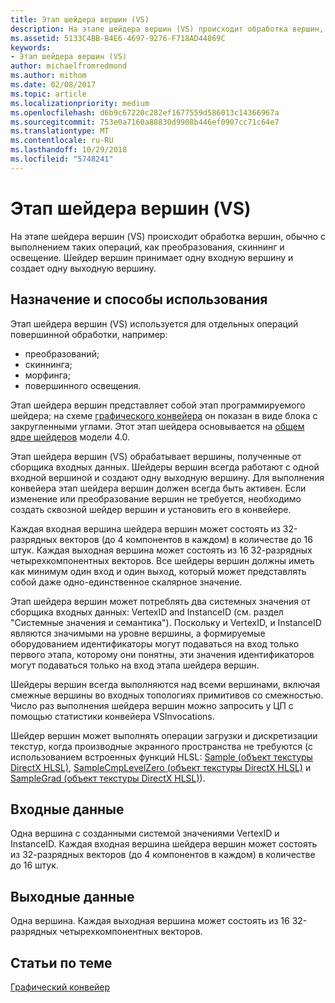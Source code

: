 ```yaml
---
title: Этап шейдера вершин (VS)
description: На этапе шейдера вершин (VS) происходит обработка вершин, обычно с выполнением таких операций, как преобразования, скиннинг и освещение. Шейдер вершин принимает одну входную вершину и создает одну выходную вершину.
ms.assetid: 5133C4BB-B4E6-4697-9276-F718AD44869C
keywords:
- Этап шейдера вершин (VS)
author: michaelfromredmond
ms.author: mithom
ms.date: 02/08/2017
ms.topic: article
ms.localizationpriority: medium
ms.openlocfilehash: d6b9c67220c282ef1677559d586013c14366967a
ms.sourcegitcommit: 753e0a7160a88830d9908b446ef0907cc71c64e7
ms.translationtype: MT
ms.contentlocale: ru-RU
ms.lasthandoff: 10/29/2018
ms.locfileid: "5748241"
---
```

# <a name="vertex-shader-vs-stage"></a>Этап шейдера вершин (VS)


На этапе шейдера вершин (VS) происходит обработка вершин, обычно с выполнением таких операций, как преобразования, скиннинг и освещение. Шейдер вершин принимает одну входную вершину и создает одну выходную вершину.

## <a name="span-idpurposeandusesspanspan-idpurposeandusesspanspan-idpurposeandusesspanpurpose-and-uses"></a><span id="Purpose_and_uses"></span><span id="purpose_and_uses"></span><span id="PURPOSE_AND_USES"></span>Назначение и способы использования


Этап шейдера вершин (VS) используется для отдельных операций повершинной обработки, например:

-   преобразований;
-   скиннинга;
-   морфинга;
-   повершинного освещения.

Этап шейдера вершин представляет собой этап программируемого шейдера; на схеме [графического конвейера](graphics-pipeline.md) он показан в виде блока с закругленными углами. Этот этап шейдера основывается на [общем ядре шейдеров](https://msdn.microsoft.com/library/windows/desktop/bb509580) модели 4.0.

Этап шейдера вершин (VS) обрабатывает вершины, полученные от сборщика входных данных. Шейдеры вершин всегда работают с одной входной вершиной и создают одну выходную вершину. Для выполнения конвейера этап шейдера вершин должен всегда быть активен. Если изменение или преобразование вершин не требуется, необходимо создать сквозной шейдер вершин и установить его в конвейере.

Каждая входная вершина шейдера вершин может состоять из 32-разрядных векторов (до 4 компонентов в каждом) в количестве до 16 штук. Каждая выходная вершина может состоять из 16 32-разрядных четырехкомпонентных векторов. Все шейдеры вершин должны иметь как минимум один вход и один выход, который может представлять собой даже одно-единственное скалярное значение.

Этап шейдера вершин может потреблять два системных значения от сборщика входных данных: VertexID and InstanceID (см. раздел "Системные значения и семантика"). Поскольку и VertexID, и InstanceID являются значимыми на уровне вершины, а формируемые оборудованием идентификаторы могут подаваться на вход только первого этапа, которому они понятны, эти значения идентификаторов могут подаваться только на вход этапа шейдера вершин.

Шейдеры вершин всегда выполняются над всеми вершинами, включая смежные вершины во входных топологиях примитивов со смежностью. Число раз выполнения шейдера вершин можно запросить у ЦП с помощью статистики конвейера VSInvocations.

Шейдер вершин может выполнять операции загрузки и дискретизации текстур, когда производные экранного пространства не требуются (с использованием встроенных функций HLSL: [Sample (объект текстуры DirectX HLSL)](https://msdn.microsoft.com/library/windows/desktop/bb509695), [SampleCmpLevelZero (объект текстуры DirectX HLSL)](https://msdn.microsoft.com/library/windows/desktop/bb509697) и [SampleGrad (объект текстуры DirectX HLSL)](https://msdn.microsoft.com/library/windows/desktop/bb509698)).

## <a name="span-idinputspanspan-idinputspanspan-idinputspaninput"></a><span id="Input"></span><span id="input"></span><span id="INPUT"></span>Входные данные


Одна вершина с созданными системой значениями VertexID и InstanceID. Каждая входная вершина шейдера вершин может состоять из 32-разрядных векторов (до 4 компонентов в каждом) в количестве до 16 штук.

## <a name="span-idoutputspanspan-idoutputspanspan-idoutputspanoutput"></a><span id="Output"></span><span id="output"></span><span id="OUTPUT"></span>Выходные данные


Одна вершина. Каждая выходная вершина может состоять из 16 32-разрядных четырехкомпонентных векторов.

## <a name="span-idrelated-topicsspanrelated-topics"></a><span id="related-topics"></span>Статьи по теме


[Графический конвейер](graphics-pipeline.md)

 

 




